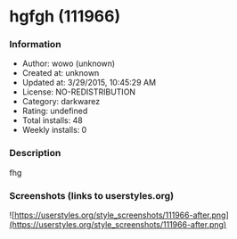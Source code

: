 # hgfgh (111966)

### Information
- Author: wowo (unknown)
- Created at: unknown
- Updated at: 3/29/2015, 10:45:29 AM
- License: NO-REDISTRIBUTION
- Category: darkwarez
- Rating: undefined
- Total installs: 48
- Weekly installs: 0


### Description
fhg


### Screenshots (links to userstyles.org)
![https://userstyles.org/style_screenshots/111966-after.png](https://userstyles.org/style_screenshots/111966-after.png)


